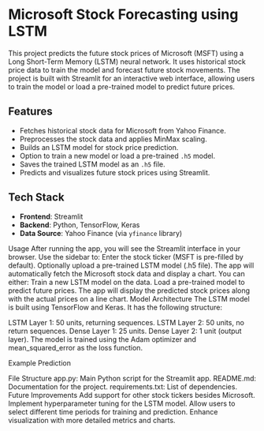 # Microsoft Stock Forecasting using LSTM

This project predicts the future stock prices of Microsoft (MSFT) using a Long Short-Term Memory (LSTM) neural network. It uses historical stock price data to train the model and forecast future stock movements. The project is built with Streamlit for an interactive web interface, allowing users to train the model or load a pre-trained model to predict future prices.

## Features
- Fetches historical stock data for Microsoft from Yahoo Finance.
- Preprocesses the stock data and applies MinMax scaling.
- Builds an LSTM model for stock price prediction.
- Option to train a new model or load a pre-trained `.h5` model.
- Saves the trained LSTM model as an `.h5` file.
- Predicts and visualizes future stock prices using Streamlit.

## Tech Stack
- **Frontend**: Streamlit
- **Backend**: Python, TensorFlow, Keras
- **Data Source**: Yahoo Finance (via `yfinance` library)

Usage
After running the app, you will see the Streamlit interface in your browser.
Use the sidebar to:
Enter the stock ticker (MSFT is pre-filled by default).
Optionally upload a pre-trained LSTM model (.h5 file).
The app will automatically fetch the Microsoft stock data and display a chart.
You can either:
Train a new LSTM model on the data.
Load a pre-trained model to predict future prices.
The app will display the predicted stock prices along with the actual prices on a line chart.
Model Architecture
The LSTM model is built using TensorFlow and Keras. It has the following structure:

LSTM Layer 1: 50 units, returning sequences.
LSTM Layer 2: 50 units, no return sequences.
Dense Layer 1: 25 units.
Dense Layer 2: 1 unit (output layer).
The model is trained using the Adam optimizer and mean_squared_error as the loss function.

Example Prediction

File Structure
app.py: Main Python script for the Streamlit app.
README.md: Documentation for the project.
requirements.txt: List of dependencies.
Future Improvements
Add support for other stock tickers besides Microsoft.
Implement hyperparameter tuning for the LSTM model.
Allow users to select different time periods for training and prediction.
Enhance visualization with more detailed metrics and charts.